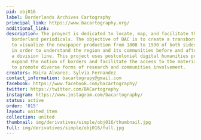 ```yaml
---
pid: obj016
label: Borderlands Archives Cartography
principal_link: https://www.bacartography.org/
additional_link: 
description: The proyect is dedicated to locate, map, and facilitate the access of
  borderland periodicals. The objective of BAC is to create a transborder archive
  to visualize the newspaper production from 1808 to 1930 of both sides of the border
  in order to understand the region and its communities before and after it became
  a division line. This project uses postcolonial digital humanities practices to
  expand the notion of borders and facilitate the access to the material in order
  to promote diverse forms of research and communities involvement.
creators: Maira Alvarez, Sylvia Fernandez
contact_information: bacartograpy@gmail.com
facebook: https://www.facebook.com/bacartography/
twitter: https://twitter.com/BACartography
instagram: https://www.instagram.com/bacartography/
status: active
order: '015'
layout: united_item
collection: united
thumbnail: img/derivatives/simple/obj016/thumbnail.jpg
full: img/derivatives/simple/obj016/full.jpg
---
```

